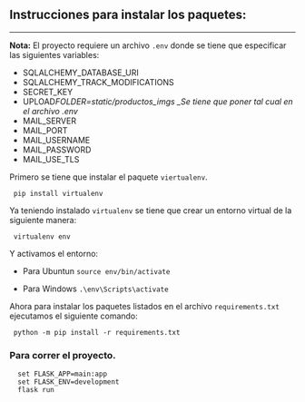 ## Instrucciones para instalar los paquetes:

---

**Nota:** El proyecto requiere un archivo `.env` donde se tiene que especificar las siguientes variables:

- SQLALCHEMY_DATABASE_URI
- SQLALCHEMY_TRACK_MODIFICATIONS
- SECRET_KEY
- UPLOAD*FOLDER=static/productos_imgs \_Se tiene que poner tal cual en el archivo .env*
- MAIL_SERVER
- MAIL_PORT
- MAIL_USERNAME
- MAIL_PASSWORD
- MAIL_USE_TLS

Primero se tiene que instalar el paquete `viertualenv`.

` pip install virtualenv`

Ya teniendo instalado `virtualenv` se tiene que crear un entorno virtual de la siguiente manera:

` virtualenv env`

Y activamos el entorno:

- Para Ubuntun `source env/bin/activate`

- Para Windows `.\env\Scripts\activate`

Ahora para instalar los paquetes listados en el archivo `requirements.txt` ejecutamos el siguiente comando:

` python -m pip install -r requirements.txt`

### Para correr el proyecto.

```
  set FLASK_APP=main:app
  set FLASK_ENV=development
  flask run
```
